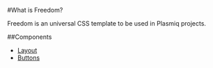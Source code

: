 #What is Freedom?

Freedom is an universal CSS template to be used in Plasmiq projects.

##Components

* [Layout](docs/layout.md)
* [Buttons](docs/buttons.md)
